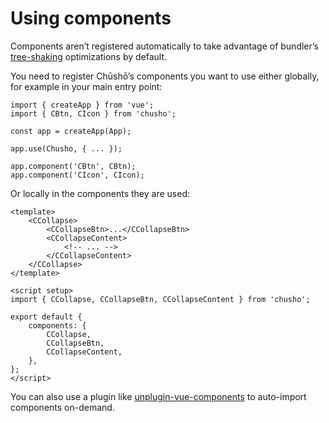 # Using components

Components aren’t registered automatically to take advantage of bundler’s [tree-shaking](https://en.wikipedia.org/wiki/Tree_shaking) optimizations by default.

You need to register Chūshō’s components you want to use either globally, for example in your main entry point:

```js{2,8-9}
import { createApp } from 'vue';
import { CBtn, CIcon } from 'chusho';

const app = createApp(App);

app.use(Chusho, { ... });

app.component('CBtn', CBtn);
app.component('CIcon', CIcon);
```

Or locally in the components they are used:

```vue{11,15-17}
<template>
    <CCollapse>
        <CCollapseBtn>...</CCollapseBtn>
        <CCollapseContent>
            <!-- ... -->
        </CCollapseContent>
    </CCollapse>
</template>

<script setup>
import { CCollapse, CCollapseBtn, CCollapseContent } from 'chusho';

export default {
    components: {
        CCollapse,
        CCollapseBtn,
        CCollapseContent,
    },
};
</script>
```

You can also use a plugin like [unplugin-vue-components](https://github.com/antfu/unplugin-vue-components/) to auto-import components on-demand.
